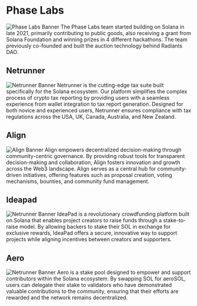 # Phase Labs
![Phase Labs Banner](https://github.com/phaselabscrypto/.github/tree/main/profile/public/phaseBanner.png)
The Phase Labs team started building on Solana in late 2021, primarily contributing to public
goods, also receiving a grant from Solana Foundation and winning prizes in 4 different hackathons. The
team previously co-founded and built the auction technology behind Radiants DAO.
## Netrunner
![Netrunner Banner](https://github.com/phaselabscrypto/.github/tree/main/profile/public/nrBanner.png)
Netrunner is the cutting-edge tax suite built specifically for the Solana ecosystem. Our platform simplifies the complex process of crypto tax reporting by providing users with a seamless experience from wallet integration to tax report generation. Designed for both novice and experienced users, Netrunner ensures compliance with tax regulations across the USA, UK, Canada, Australia, and New Zealand.
## Align
![Align Banner](https://github.com/phaselabscrypto/.github/tree/main/profile/public/alignBanner.png)
Align empowers decentralized decision-making through community-centric governance. By providing robust tools for transparent decision-making and collaboration, Align fosters innovation and growth across the Web3 landscape. Align serves as a central hub for community-driven initiatives, offering features such as proposal creation, voting mechanisms, bounties, and community fund management.
## Ideapad
![Netrunner Banner](https://github.com/phaselabscrypto/.github/tree/main/profile/public/ideaBanner.png)
IdeaPad is a revolutionary crowdfunding platform built on Solana that enables project creators to raise funds through a stake-to-raise model. By allowing backers to stake their SOL in exchange for exclusive rewards, IdeaPad offers a secure, innovative way to support projects while aligning incentives between creators and supporters.
## Aero
![Netrunner Banner](https://github.com/phaselabscrypto/.github/tree/main/profile/public/aeroBanner.png)
Aero is a stake pool designed to empower and support contributors within the Solana ecosystem. By swapping SOL for aeroSOL, users can delegate their stake to validators who have demonstrated valuable contributions to the community, ensuring that their efforts are rewarded and the network remains decentralized.
